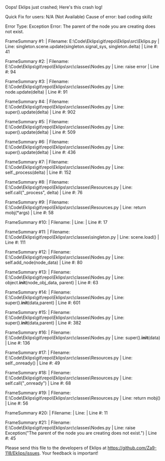Oops! Eklips just crashed;
Here's this crash log!

Quick Fix for users: N/A (Not Available)
Cause of error: bad coding skillz

Error Type: Exception
Error: The parent of the node you are creating does not exist.

FrameSummary #1:
  | Filename: E:\Code\Eklips\git\repo\Eklips\src\Eklips.py
  | Line: singleton.scene.update(singleton.signal_sys, singleton.delta)
  | Line #: 41

FrameSummary #2:
  | Filename: E:\Code\Eklips\git\repo\Eklips\src\classes\Nodes.py
  | Line: raise error
  | Line #: 94

FrameSummary #3:
  | Filename: E:\Code\Eklips\git\repo\Eklips\src\classes\Nodes.py
  | Line: node.update(delta)
  | Line #: 91

FrameSummary #4:
  | Filename: E:\Code\Eklips\git\repo\Eklips\src\classes\Nodes.py
  | Line: super().update(delta)
  | Line #: 902

FrameSummary #5:
  | Filename: E:\Code\Eklips\git\repo\Eklips\src\classes\Nodes.py
  | Line: super().update(delta)
  | Line #: 509

FrameSummary #6:
  | Filename: E:\Code\Eklips\git\repo\Eklips\src\classes\Nodes.py
  | Line: super().update(delta)
  | Line #: 436

FrameSummary #7:
  | Filename: E:\Code\Eklips\git\repo\Eklips\src\classes\Nodes.py
  | Line: self._process(delta)
  | Line #: 152

FrameSummary #8:
  | Filename: E:\Code\Eklips\git\repo\Eklips\src\classes\Resources.py
  | Line: self.call("_process", delta)
  | Line #: 76

FrameSummary #9:
  | Filename: E:\Code\Eklips\git\repo\Eklips\src\classes\Resources.py
  | Line: return mobj(*args)
  | Line #: 58

FrameSummary #10:
  | Filename: <string>
  | Line: 
  | Line #: 17

FrameSummary #11:
  | Filename: E:\Code\Eklips\git\repo\Eklips\src\classes\singleton.py
  | Line: scene.load()
  | Line #: 111

FrameSummary #12:
  | Filename: E:\Code\Eklips\git\repo\Eklips\src\classes\Nodes.py
  | Line: self.add_node(node_data)
  | Line #: 80

FrameSummary #13:
  | Filename: E:\Code\Eklips\git\repo\Eklips\src\classes\Nodes.py
  | Line: object.__init__(node_obj_data, parent)
  | Line #: 63

FrameSummary #14:
  | Filename: E:\Code\Eklips\git\repo\Eklips\src\classes\Nodes.py
  | Line: super().__init__(data,parent)
  | Line #: 601

FrameSummary #15:
  | Filename: E:\Code\Eklips\git\repo\Eklips\src\classes\Nodes.py
  | Line: super().__init__(data,parent)
  | Line #: 382

FrameSummary #16:
  | Filename: E:\Code\Eklips\git\repo\Eklips\src\classes\Nodes.py
  | Line: super().__init__(data)
  | Line #: 136

FrameSummary #17:
  | Filename: E:\Code\Eklips\git\repo\Eklips\src\classes\Resources.py
  | Line: self._onready()
  | Line #: 49

FrameSummary #18:
  | Filename: E:\Code\Eklips\git\repo\Eklips\src\classes\Resources.py
  | Line: self.call("_onready")
  | Line #: 68

FrameSummary #19:
  | Filename: E:\Code\Eklips\git\repo\Eklips\src\classes\Resources.py
  | Line: return mobj()
  | Line #: 56

FrameSummary #20:
  | Filename: <string>
  | Line: 
  | Line #: 11

FrameSummary #21:
  | Filename: E:\Code\Eklips\git\repo\Eklips\src\classes\Nodes.py
  | Line: raise Exception("The parent of the node you are creating does not exist.")
  | Line #: 45


Please send this file to the developers of Eklips at https://github.com/Za9-118/Eklips/issues. 
Your feedback is important!